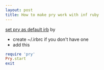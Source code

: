 ```yaml
---
layout: post
title: How to make pry work with inf ruby
---
```


[set pry as default irb](http://blog.revathskumar.com/2012/11/set-pry-as-default-irb.html) by

* create ~/.irbrc if you don't have one
* add this


```ruby
require 'pry'
Pry.start
exit
```
